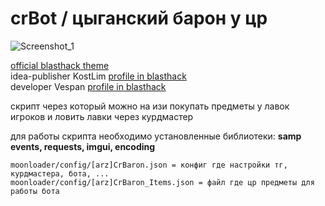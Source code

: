 # crBot / цыганский барон у цр

![Screenshot_1](https://user-images.githubusercontent.com/57196133/216812510-2892e407-8235-45ce-af0d-72e3b57bf6a1.png)

[official blasthack theme](www.blasthack.com)            
idea-publisher KostLim [profile in blasthack](https://www.blast.hk/members/269820/)     
developer Vespan [profile in blasthack](https://www.blast.hk/members/295413/)   

скрипт через который можно на изи покупать предметы у лавок игроков и ловить лавки через курдмастер

для работы скрипта необходимо установленные библиотеки: __samp events, requests, imgui, encoding__

```
moonloader/config/[arz]CrBaron.json = конфиг где настройки тг, курдмастера, бота, ...
moonloader/config/[arz]CrBaron_Items.json = файл где цр предметы для работы бота
```
